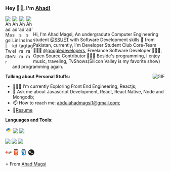 ### Hey 👋🏽, I'm [Ahad!](https://thisisahadmagsi.web.app) 

<a href="https://twitter.com/thisisahadmagsi">
  <img align="left" alt="Ahad Magsi | Twitter" width="22px" src="https://cdn.jsdelivr.net/npm/simple-icons@v3/icons/twitter.svg" />
</a>
<a href="https://www.linkedin.com/in/thisisahadmagsi">
  <img align="left" alt="Ahad's LinkdeIN" width="22px" src="https://cdn.jsdelivr.net/npm/simple-icons@v3/icons/linkedin.svg" />
</a>
<a href="https://www.instagram.com/thisisahadmagsi/">
  <img align="left" alt="Ahad's Instagram" width="22px" src="https://cdn.jsdelivr.net/npm/simple-icons@v3/icons/instagram.svg" />
</a>
<a href="https://www.facebook.com/thisisahadmagsi">
  <img align="left" alt="Ahad's Instagram" width="22px" src="https://cdn.jsdelivr.net/npm/simple-icons@v3/icons/facebook.svg" />
</a>

<br />
<br />

Hi, I'm Ahad Magsi, An undergradute Computer Engineering student [@SSUET](https://www.ssuet.edu.pk/) with Software Development skills 🚀 from Pakistan, currently, I'm Developer Student Club Core-Team 🙍🏽‍♂️ [@googledevelopers](https://developers.google.com/community/dsc), Freelance Software Developer 👨🏽‍💻, Open Source Contributor 👨🏽‍💼 Beside's programming, I enjoy music, traveling, TvShows(Silicon Valley is my favorite show) and programming again.

  <img align="right" alt="GIF" src="https://media.giphy.com/media/836HiJc7pgzy8iNXCn/giphy.gif" />
  
**Talking about Personal Stuffs:**

- 👨🏽‍🌱 I’m currently Exploring Front End Engineering, Reactjs; 
- 💬 Ask me about Javascript Development, React, React Native, Node and Mongodb;
- 📫 How to reach me: abdulahadmagsi1@gmail.com;
- 📝[Resume](https://drive.google.com/file/d/13f7fBsmgCq6UJPQDeCg_gTHdc2_nDptA/view?usp=sharing)

**Languages and Tools:**  

<code><img height="20" src="https://raw.githubusercontent.com/github/explore/80688e429a7d4ef2fca1e82350fe8e3517d3494d/topics/python/python.png"></code>
<code><img height="20" src="https://powerbi.microsoft.com/pictures/shared/social/social-default-image.png"></code>
<code><img height="20" src="https://user-images.githubusercontent.com/50221806/86498201-a8bd8680-bd39-11ea-9d08-66b610a8dc01.png"></code>


<code><img height="20" src="https://www.pinclipart.com/picdir/middle/537-5374089_react-js-logo-clipart.png"></code>
<code><img height="20" src="https://www.pngfind.com/pngs/m/683-6833893_node-js-logo-png-transparent-png.png"></code>
<code><img height="20" src="https://toppng.com/uploads/preview/9kib-354x415-unnamed-mongodb-logo-sv-11562860723mgempnmrq3.png"></code>



<code><img height="20" src="https://raw.githubusercontent.com/github/explore/80688e429a7d4ef2fca1e82350fe8e3517d3494d/topics/git/git.png"></code>
<code><img height="20" src="https://raw.githubusercontent.com/github/explore/80688e429a7d4ef2fca1e82350fe8e3517d3494d/topics/html/html.png"></code>
<code><img height="20" src="https://raw.githubusercontent.com/github/explore/5c058a388828bb5fde0bcafd4bc867b5bb3f26f3/topics/css/css.png"></code>
<code><img height="20" src="https://raw.githubusercontent.com/github/explore/80688e429a7d4ef2fca1e82350fe8e3517d3494d/topics/terminal/terminal.png"></code>

⭐️ From [Ahad Magsi](https://github.com/abahadmagsi)
